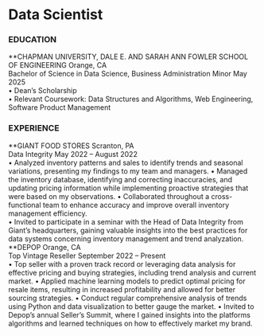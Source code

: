 # Data Scientist
### EDUCATION  
**CHAPMAN UNIVERSITY, DALE E. AND SARAH ANN FOWLER SCHOOL OF ENGINEERING  	Orange, CA  
Bachelor of Science in Data Science, Business Administration Minor  	May 2025  
•	Dean’s Scholarship  
•	Relevant Coursework: Data Structures and Algorithms, Web Engineering, Software Product Management
### EXPERIENCE  
**GIANT FOOD STORES  	 	 	 	 	 	 	 	        Scranton, PA  
Data Integrity  	May 2022 – August 2022  
•	Analyzed inventory patterns and sales to identify trends and seasonal variations, presenting my findings to my team and managers. 
•	Managed the inventory database, identifying and correcting inaccuracies, and updating pricing information while implementing proactive strategies that were based on my observations.
•	Collaborated throughout a cross-functional team to enhance accuracy and improve overall inventory management efficiency.  
•	Invited to participate in a seminar with the Head of Data Integrity from Giant’s headquarters, gaining valuable insights into the best practices for data systems concerning inventory management and trend analyzation. 
**DEPOP  	 	 	 	 	 	 	 	        Orange, CA  
Top Vintage Reseller  	September 2022 – Present  
•	Top seller with a proven track record or leveraging data analysis for effective pricing and buying strategies, including trend analysis and current market. 
•	Applied machine learning models to predict optimal pricing for resale items, resulting in increased profitability and allowed for better sourcing strategies. 
•	Conduct regular comprehensive analysis of trends using Python and data visualization to better gauge the market.
•	Invited to Depop’s annual Seller’s Summit, where I gained insights into the platforms algorithms and learned techniques on how to effectively market my brand. 
